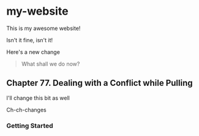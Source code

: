 # my-website

This is my awesome website!

Isn't it fine, isn't it!

Here's a new change

> What shall we do now?

## Chapter 77. Dealing with a Conflict while Pulling
I'll change this bit as well

Ch-ch-changes

### Getting Started
